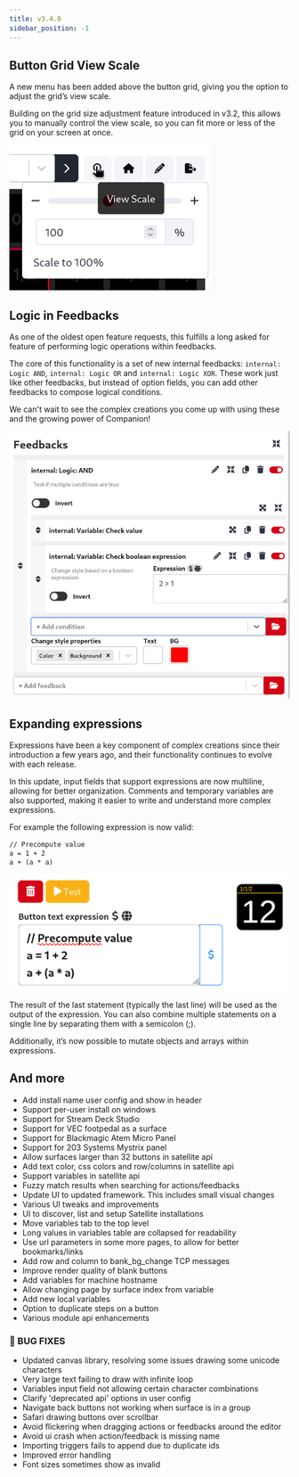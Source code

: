 ```yaml
---
title: v3.4.0
sidebar_position: -1
---
```


## Button Grid View Scale

A new menu has been added above the button grid, giving you the option to adjust the grid’s view scale.

Building on the grid size adjustment feature introduced in v3.2, this allows you to manually control the view scale, so you can fit more or less of the grid on your screen at once.

![Grid View Scale](v3-4-0/grid-view-scale.png?raw=true 'Grid View Scale')

## Logic in Feedbacks

As one of the oldest open feature requests, this fulfills a long asked for feature of performing logic operations within feedbacks.

The core of this functionality is a set of new internal feedbacks: `internal: Logic AND`, `internal: Logic OR` and `internal: Logic XOR`.
These work just like other feedbacks, but instead of option fields, you can add other feedbacks to compose logical conditions.

We can't wait to see the complex creations you come up with using these and the growing power of Companion!

![Logic Feedbacks](v3-4-0/logic-feedbacks.png?raw=true 'Logic Feedbacks')

## Expanding expressions

Expressions have been a key component of complex creations since their introduction a few years ago, and their functionality continues to evolve with each release.

In this update, input fields that support expressions are now multiline, allowing for better organization. Comments and temporary variables are also supported, making it easier to write and understand more complex expressions.

For example the following expression is now valid:

```
// Precompute value
a = 1 + 2
a + (a * a)
```

![Multiline expression](v3-4-0/multiline-expression.png?raw=true 'Multiline expression')

The result of the last statement (typically the last line) will be used as the output of the expression. You can also combine multiple statements on a single line by separating them with a semicolon (;).

Additionally, it’s now possible to mutate objects and arrays within expressions.

## And more

- Add install name user config and show in header
- Support per-user install on windows
- Support for Stream Deck Studio
- Support for VEC footpedal as a surface
- Support for Blackmagic Atem Micro Panel
- Support for 203 Systems Mystrix panel
- Allow surfaces larger than 32 buttons in satellite api
- Add text color, css colors and row/columns in satellite api
- Support variables in satellite api
- Fuzzy match results when searching for actions/feedbacks
- Update UI to updated framework. This includes small visual changes
- Various UI tweaks and improvements
- UI to discover, list and setup Satellite installations
- Move variables tab to the top level
- Long values in variables table are collapsed for readability
- Use url parameters in some more pages, to allow for better bookmarks/links
- Add row and column to bank_bg_change TCP messages
- Improve render quality of blank buttons
- Add variables for machine hostname
- Allow changing page by surface index from variable
- Add new local variables
- Option to duplicate steps on a button
- Various module api enhancements

### 🐞 BUG FIXES

- Updated canvas library, resolving some issues drawing some unicode characters
- Very large text failing to draw with infinite loop
- Variables input field not allowing certain character combinations
- Clarify 'deprecated api' options in user config
- Navigate back buttons not working when surface is in a group
- Safari drawing buttons over scrollbar
- Avoid flickering when dragging actions or feedbacks around the editor
- Avoid ui crash when action/feedback is missing name
- Importing triggers fails to append due to duplicate ids
- Improved error handling
- Font sizes sometimes show as invalid

